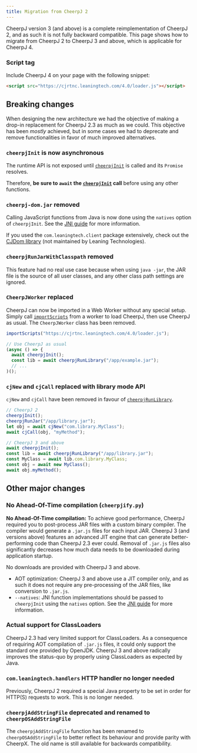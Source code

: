 ```yaml
---
title: Migration from CheerpJ 2
---
```


CheerpJ version 3 (and above) is a complete reimplementation of CheerpJ 2, and as such it is not fully backward compatible. This page shows how to migrate from CheerpJ 2 to CheerpJ 3 and above, which is applicable for CheerpJ 4.

### Script tag

Include CheerpJ 4 on your page with the following snippet:

```html
<script src="https://cjrtnc.leaningtech.com/4.0/loader.js"></script>
```

## Breaking changes

When designing the new architecture we had the objective of making a drop-in replacement for CheerpJ 2.3 as much as we could. This objective has been _mostly_ achieved, but in some cases we had to deprecate and remove functionalities in favor of much improved alternatives.

### `cheerpjInit` is now asynchronous

The runtime API is not exposed until [`cheerpjInit`] is called and its `Promise` resolves.

Therefore, **be sure to `await` the [`cheerpjInit`] call** before using any other functions.

### `cheerpj-dom.jar` removed

Calling JavaScript functions from Java is now done using the `natives` option of `cheerpjInit`. See the [JNI guide] for more information.

If you used the `com.leaningtech.client` package extensively, check out the [CJDom library](https://github.com/reportmill/CJDom) (not maintained by Leaning Technologies).

### `cheerpjRunJarWithClasspath` removed

This feature had no real use case because when using `java -jar`, the JAR file is the source of all user classes, and any other class path settings are ignored.

### `CheerpJWorker` replaced

CheerpJ can now be imported in a Web Worker without any special setup. Simply call [`importScripts`](https://developer.mozilla.org/en-US/docs/Web/API/WorkerGlobalScope/importScripts) from a worker to load CheerpJ, then use CheerpJ as usual. The `CheerpJWorker` class has been removed.

```js
importScripts("https://cjrtnc.leaningtech.com/4.0/loader.js");

// Use CheerpJ as usual
(async () => {
  await cheerpjInit();
  const lib = await cheerpjRunLibrary("/app/example.jar");
  // ...
)();
```

### `cjNew` and `cjCall` replaced with library mode API

`cjNew` and `cjCall` have been removed in favour of [`cheerpjRunLibrary`].

```js
// CheerpJ 2
cheerpjInit();
cheerpjRunJar("/app/library.jar");
let obj = await cjNew("com.library.MyClass");
await cjCall(obj, "myMethod");
```

```js
// CheerpJ 3 and above
await cheerpjInit();
const lib = await cheerpjRunLibrary("/app/library.jar");
const MyClass = await lib.com.library.MyClass;
const obj = await new MyClass();
await obj.myMethod();
```

## Other major changes

<!-- TODO: copy from cheerpj-3-deep-dive blog post -->

### No Ahead-Of-Time compilation (`cheerpjify.py`)

**No Ahead-Of-Time compilation:** To achieve good performance, CheerpJ required you to post-process JAR files with a custom binary compiler. The compiler would generate a `.jar.js` files for each input JAR. CheerpJ 3 (and versions above) features an advanced JIT engine that can generate better-performing code than CheerpJ 2.3 ever could. Removal of `.jar.js` files also significantly decreases how much data needs to be downloaded during application startup.

No downloads are provided with CheerpJ 3 and above.

- AOT optimization: CheerpJ 3 and above use a JIT compiler only, and as such it does not require any pre-processing of the JAR files, like conversion to `.jar.js`.
- `--natives`: JNI function implementations should be passed to `cheerpjInit` using the `natives` option. See the [JNI guide] for more information.

### Actual support for ClassLoaders

CheerpJ 2.3 had very limited support for ClassLoaders. As a consequence of requiring AOT compilation of `.jar.js` files, it could only support the standard one provided by OpenJDK. CheerpJ 3 and above radically improves the status-quo by properly using ClassLoaders as expected by Java.

### `com.leaningtech.handlers` HTTP handler no longer needed

Previously, CheerpJ 2 required a special Java property to be set in order for HTTP(S) requests to work. This is no longer needed.

### `cheerpjAddStringFile` deprecated and renamed to `cheerpOSAddStringFile`

The `cheerpjAddStringFile` function has been renamed to `cheerpOSAddStringFile` to better reflect its behaviour and provide parity with CheerpX. The old name is still available for backwards compatibility.

[`cheerpjInit`]: /docs/reference/cheerpjInit
[`cheerpjRunLibrary`]: /docs/reference/cheerpjRunLibrary
[`cheerpjRunMain`]: /docs/reference/cheerpjRunMain
[JNI guide]: /docs/guides/Implementing-Java-native-methods-in-JavaScript
